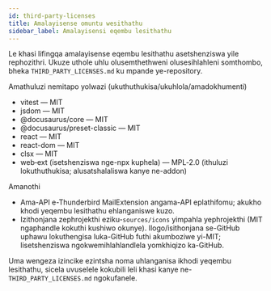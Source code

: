 ```yaml
---
id: third-party-licenses
title: Amalayisense omuntu wesithathu
sidebar_label: Amalayisensi eqembu lesithathu
---
```


Le khasi lifingqa amalayisense eqembu lesithathu asetshenziswa yile rephozithri. Ukuze
uthole uhlu olusemthethweni olusesihlahleni somthombo, bheka `THIRD_PARTY_LICENSES.md` ku
mpande ye-repository.

Amathuluzi nemitapo yolwazi (ukuthuthukisa/ukuhlola/amadokhumenti)

- vitest — MIT
- jsdom — MIT
- @docusaurus/core — MIT
- @docusaurus/preset-classic — MIT
- react — MIT
- react-dom — MIT
- clsx — MIT
- web‑ext (isetshenziswa nge-npx kuphela) — MPL‑2.0 (ithuluzi lokuthuthukisa; alusatshalaliswa kanye ne-addon)

Amanothi

- Ama-API e-Thunderbird MailExtension angama-API eplathifomu; akukho khodi yeqembu lesithathu ehlanganiswe kuzo.
- Izithonjana zephrojekthi eziku-`sources/icons` yimpahla yephrojekthi (MIT ngaphandle kokuthi kushiwo okunye). Ilogo/isithonjana se-GitHub uphawu lokuthengisa luka-GitHub futhi akumboziwe yi-MIT; lisetshenziswa ngokwemihlahlandlela yomkhiqizo ka-GitHub.

Uma wengeza izincike ezintsha noma uhlanganisa ikhodi yeqembu lesithathu, sicela uvuselele kokubili leli
khasi kanye ne-`THIRD_PARTY_LICENSES.md` ngokufanele.
